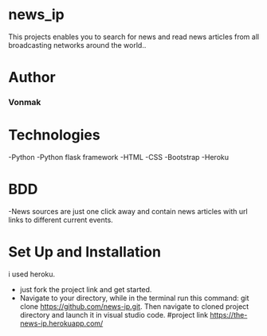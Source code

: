 # news_ip
This projects enables you to search for news and read news articles from all broadcasting networks around the world..
# Author
### Vonmak
# Technologies 
-Python
-Python flask framework
-HTML 
-CSS 
-Bootstrap
-Heroku
# BDD
-News sources are just one click away and contain news articles with url links to different current events.
# Set Up and Installation
i used heroku.
- just fork the project link and get started.
- Navigate to your directory, while in the terminal run this command: git clone  https://github.com/news-ip.git. Then navigate to cloned project directory and launch it in visual studio code.
#project link
https://the-news-ip.herokuapp.com/
